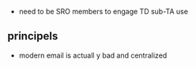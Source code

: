 - need to be SRO members to engage TD sub-TA use


## principels

- modern email is actuall y bad and centralized


